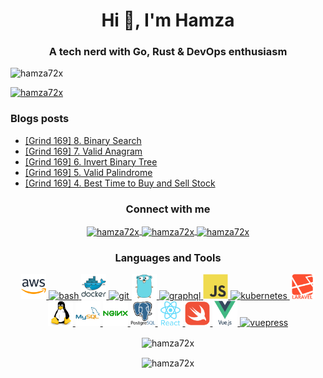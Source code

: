 <h1 align="center">Hi 👋, I'm Hamza</h1>
<h3 align="center">A tech nerd with Go, Rust & DevOps enthusiasm</h3>

<p align="left"><img src="https://komarev.com/ghpvc/?username=hamza72x&label=Profile%20views&color=0e75b6&style=flat" alt="hamza72x" /></p>

<p align="left">
    <a href="https://twitter.com/hamza72x" target="blank"><img src="https://img.shields.io/twitter/follow/hamza72x?logo=twitter&style=for-the-badge" alt="hamza72x" /></a>
</p>

### Blogs posts
<!-- BLOG-POST-LIST:START -->
- [[Grind 169] 8. Binary Search](https://dev.to/hamza72x/grind-169-8-binary-search-5e5h)
- [[Grind 169] 7. Valid Anagram](https://dev.to/hamza72x/grind-169-7-valid-anagram-1mdi)
- [[Grind 169] 6. Invert Binary Tree](https://dev.to/hamza72x/grind-169-6-invert-binary-tree-4eni)
- [[Grind 169] 5. Valid Palindrome](https://dev.to/hamza72x/grind-169-5-valid-palindrome-6l1)
- [[Grind 169] 4. Best Time to Buy and Sell Stock](https://dev.to/hamza72x/grind-169-4-best-time-to-buy-and-sell-stock-4fo8)
<!-- BLOG-POST-LIST:END -->

<h3 align="center">Connect with me</h3>
<p align="center">
    <a href="https://dev.to/hamza72x" target="blank">
        <img align="center" src="https://raw.githubusercontent.com/rahuldkjain/github-profile-readme-generator/master/src/images/icons/Social/devto.svg" alt="hamza72x" height="30" width="40" />
    </a>
    <a href="https://twitter.com/hamza72x" target="blank">
        <img align="center" src="https://raw.githubusercontent.com/rahuldkjain/github-profile-readme-generator/master/src/images/icons/Social/twitter.svg" alt="hamza72x" height="30" width="40" />
    </a>
    <a href="https://linkedin.com/in/hamza72x" target="blank">
        <img align="center" src="https://raw.githubusercontent.com/rahuldkjain/github-profile-readme-generator/master/src/images/icons/Social/linked-in-alt.svg" alt="hamza72x" height="30" width="40" />
    </a>
</p>

<h3 align="center">Languages and Tools</h3>
<p align="center">
    <a href="https://aws.amazon.com" target="_blank" rel="noreferrer">
        <img src="https://raw.githubusercontent.com/devicons/devicon/master/icons/amazonwebservices/amazonwebservices-original-wordmark.svg" alt="aws" width="40" height="40" />
    </a>
    <a href="https://www.gnu.org/software/bash/" target="_blank" rel="noreferrer"> <img src="https://www.vectorlogo.zone/logos/gnu_bash/gnu_bash-icon.svg" alt="bash" width="40" height="40" /> </a>
    <a href="https://www.docker.com/" target="_blank" rel="noreferrer"> <img src="https://raw.githubusercontent.com/devicons/devicon/master/icons/docker/docker-original-wordmark.svg" alt="docker" width="40" height="40" /> </a>
    <a href="https://git-scm.com/" target="_blank" rel="noreferrer"> <img src="https://www.vectorlogo.zone/logos/git-scm/git-scm-icon.svg" alt="git" width="40" height="40" /> </a>
    <a href="https://golang.org" target="_blank" rel="noreferrer"> <img src="https://raw.githubusercontent.com/devicons/devicon/master/icons/go/go-original.svg" alt="go" width="40" height="40" /> </a>
    <a href="https://graphql.org" target="_blank" rel="noreferrer"> <img src="https://www.vectorlogo.zone/logos/graphql/graphql-icon.svg" alt="graphql" width="40" height="40" /> </a>
    <a href="https://developer.mozilla.org/en-US/docs/Web/JavaScript" target="_blank" rel="noreferrer">
        <img src="https://raw.githubusercontent.com/devicons/devicon/master/icons/javascript/javascript-original.svg" alt="javascript" width="40" height="40" />
    </a>
    <a href="https://kubernetes.io" target="_blank" rel="noreferrer"> <img src="https://www.vectorlogo.zone/logos/kubernetes/kubernetes-icon.svg" alt="kubernetes" width="40" height="40" /> </a>
    <a href="https://laravel.com/" target="_blank" rel="noreferrer"> <img src="https://raw.githubusercontent.com/devicons/devicon/master/icons/laravel/laravel-plain-wordmark.svg" alt="laravel" width="40" height="40" /> </a>
    <a href="https://www.linux.org/" target="_blank" rel="noreferrer"> <img src="https://raw.githubusercontent.com/devicons/devicon/master/icons/linux/linux-original.svg" alt="linux" width="40" height="40" /> </a>
    <a href="https://www.mysql.com/" target="_blank" rel="noreferrer"> <img src="https://raw.githubusercontent.com/devicons/devicon/master/icons/mysql/mysql-original-wordmark.svg" alt="mysql" width="40" height="40" /> </a>
    <a href="https://www.nginx.com" target="_blank" rel="noreferrer"> <img src="https://raw.githubusercontent.com/devicons/devicon/master/icons/nginx/nginx-original.svg" alt="nginx" width="40" height="40" /> </a>
    <a href="https://www.postgresql.org" target="_blank" rel="noreferrer">
        <img src="https://raw.githubusercontent.com/devicons/devicon/master/icons/postgresql/postgresql-original-wordmark.svg" alt="postgresql" width="40" height="40" />
    </a>
    <a href="https://reactjs.org/" target="_blank" rel="noreferrer"> <img src="https://raw.githubusercontent.com/devicons/devicon/master/icons/react/react-original-wordmark.svg" alt="react" width="40" height="40" /> </a>
    <a href="https://developer.apple.com/swift/" target="_blank" rel="noreferrer"> <img src="https://raw.githubusercontent.com/devicons/devicon/master/icons/swift/swift-original.svg" alt="swift" width="40" height="40" /> </a>
    <a href="https://vuejs.org/" target="_blank" rel="noreferrer"> <img src="https://raw.githubusercontent.com/devicons/devicon/master/icons/vuejs/vuejs-original-wordmark.svg" alt="vuejs" width="40" height="40" /> </a>
    <a href="https://vuepress.vuejs.org/" target="_blank" rel="noreferrer">
        <img src="https://raw.githubusercontent.com/AliasIO/wappalyzer/master/src/drivers/webextension/images/icons/VuePress.svg" alt="vuepress" width="40" height="40" />
    </a>
</p>

<p align="center"><img align="center" src="https://github-readme-stats.vercel.app/api/top-langs?username=hamza72x&show_icons=true&locale=en&layout=compact" alt="hamza72x" /></p>

<p align="center"><img align="center" src="https://github-readme-streak-stats.herokuapp.com/?user=hamza72x&" alt="hamza72x" /></p>
